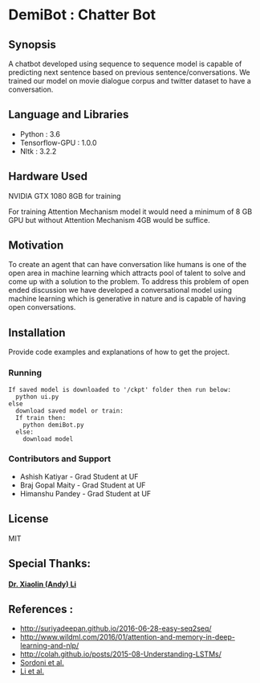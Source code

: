 # DemiBot : Chatter Bot

## Synopsis

A chatbot developed using sequence to sequence model is capable of predicting next sentence based on previous sentence/conversations. We trained our model on movie dialogue corpus and twitter dataset to have a conversation.

## Language and Libraries

- Python : 3.6
- Tensorflow-GPU : 1.0.0
- Nltk : 3.2.2

## Hardware Used

NVIDIA GTX 1080 8GB for training

For training Attention Mechanism model it would need a minimum of 8 GB GPU but without Attention Mechanism 4GB would be suffice.

## Motivation

To create an agent that can have conversation like humans is one of the open area in machine learning which attracts pool of talent to solve and come up with a solution to the problem. To address this problem of open ended discussion we have developed a conversational model using machine learning which is generative in nature and is capable of having open conversations.

## Installation

Provide code examples and explanations of how to get the project.

### Running

```
If saved model is downloaded to '/ckpt' folder then run below:
  python ui.py
else
  download saved model or train:
  If train then:
    python demiBot.py
  else:
    download model
```

### Contributors and Support

- Ashish Katiyar - Grad Student at UF
- Braj Gopal Maity - Grad Student at UF
- Himanshu Pandey - Grad Student at UF


## License

MIT

## Special Thanks:

#### [Dr. Xiaolin (Andy) Li](http://www.andyli.ece.ufl.edu/index.php/people/principal-investigator/)

## References :

- http://suriyadeepan.github.io/2016-06-28-easy-seq2seq/
- http://www.wildml.com/2016/01/attention-and-memory-in-deep-learning-and-nlp/
- http://colah.github.io/posts/2015-08-Understanding-LSTMs/
- [Sordoni et al.](https://arxiv.org/pdf/1507.04808.pdf)
- [Li et al.](https://arxiv.org/pdf/1603.06155.pdf)
